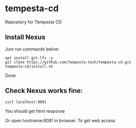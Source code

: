 # tempesta-cd
Repository for Tempesta CD

## Install Nexus
Just run commands below:
```
apt install git-lfs -y
git clone https://github.com/tempesta-tech/tempesta-cd.git
tempesta-cd/install.sh
```
Done

## Check Nexus works fine:

```
curl localhost:8081
```
You should get html response

Or open hostname:8081 in browser. To get web access
